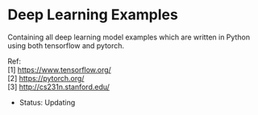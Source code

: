 # Deep Learning Examples
Containing all deep learning model examples which are written in Python using both tensorflow and pytorch.

Ref:<br>
[1] https://www.tensorflow.org/<br>
[2] https://pytorch.org/<br>
[3] http://cs231n.stanford.edu/<br>

* Status: Updating 
